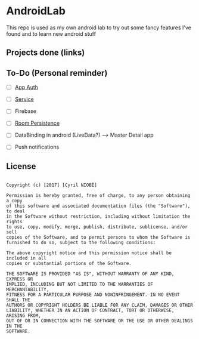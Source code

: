# AndroidLab
This repo is used as my own android lab to try out some fancy features I've found and to learn new android stuff

## Projects done (links)


## To-Do (Personal reminder)

- [ ] [App Auth](https://codelabs.developers.google.com/codelabs/appauth-android-codelab/#0)
- [ ] [Service](https://developer.android.com/guide/components/services.html)
- [ ] Firebase
- [ ] [Room Persistence](https://codelabs.developers.google.com/codelabs/android-persistence/#0)
- [ ] DataBinding in android (LiveData?) --> Master Detail app
- [ ] Push notifications


License
-------

```MIT License

Copyright (c) [2017] [Cyril NIOBÉ]

Permission is hereby granted, free of charge, to any person obtaining a copy
of this software and associated documentation files (the "Software"), to deal
in the Software without restriction, including without limitation the rights
to use, copy, modify, merge, publish, distribute, sublicense, and/or sell
copies of the Software, and to permit persons to whom the Software is
furnished to do so, subject to the following conditions:

The above copyright notice and this permission notice shall be included in all
copies or substantial portions of the Software.

THE SOFTWARE IS PROVIDED "AS IS", WITHOUT WARRANTY OF ANY KIND, EXPRESS OR
IMPLIED, INCLUDING BUT NOT LIMITED TO THE WARRANTIES OF MERCHANTABILITY,
FITNESS FOR A PARTICULAR PURPOSE AND NONINFRINGEMENT. IN NO EVENT SHALL THE
AUTHORS OR COPYRIGHT HOLDERS BE LIABLE FOR ANY CLAIM, DAMAGES OR OTHER
LIABILITY, WHETHER IN AN ACTION OF CONTRACT, TORT OR OTHERWISE, ARISING FROM,
OUT OF OR IN CONNECTION WITH THE SOFTWARE OR THE USE OR OTHER DEALINGS IN THE
SOFTWARE.
```
